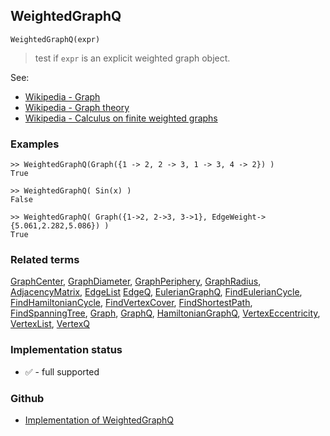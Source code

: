 ## WeightedGraphQ

``` 
WeightedGraphQ(expr)
```

> test if `expr` is an explicit weighted graph object.


See:
* [Wikipedia - Graph](https://en.wikipedia.org/wiki/Graph_(discrete_mathematics))
* [Wikipedia - Graph theory](https://en.wikipedia.org/wiki/Graph_theory)
* [Wikipedia - Calculus on finite weighted graphs](https://en.wikipedia.org/wiki/Calculus_on_finite_weighted_graphs)

### Examples

```
>> WeightedGraphQ(Graph({1 -> 2, 2 -> 3, 1 -> 3, 4 -> 2}) ) 
True
				
>> WeightedGraphQ( Sin(x) ) 
False

>> WeightedGraphQ( Graph({1->2, 2->3, 3->1}, EdgeWeight->{5.061,2.282,5.086}) )
True
```

### Related terms 
[GraphCenter](GraphCenter.md), [GraphDiameter](GraphDiameter.md), [GraphPeriphery](GraphPeriphery.md), [GraphRadius](GraphRadius.md), [AdjacencyMatrix](AdjacencyMatrix.md), [EdgeList](EdgeList.md)
[EdgeQ](EdgeQ.md), [EulerianGraphQ](EulerianGraphQ.md), [FindEulerianCycle](FindEulerianCycle.md), [FindHamiltonianCycle](FindHamiltonianCycle.md), [FindVertexCover](FindVertexCover.md), [FindShortestPath](FindShortestPath.md), [FindSpanningTree](FindSpanningTree.md), [Graph](Graph.md), [GraphQ](GraphQ.md),  [HamiltonianGraphQ](HamiltonianGraphQ.md), 
[VertexEccentricity](VertexEccentricity.md), [VertexList](VertexList.md), [VertexQ](VertexQ.md) 
 






### Implementation status

* &#x2705; - full supported

### Github

* [Implementation of WeightedGraphQ](https://github.com/axkr/symja_android_library/blob/master/symja_android_library/matheclipse-core/src/main/java/org/matheclipse/core/builtin/GraphFunctions.java#L2220) 
